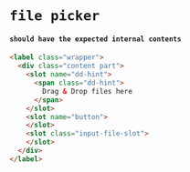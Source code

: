 # `file picker`

#### `should have the expected internal contents`

```html
<label class="wrapper">
  <div class="content part">
    <slot name="dd-hint">
      <span class="dd-hint">
        Drag & Drop files here
      </span>
    </slot>
    <slot name="button">
    </slot>
    <slot class="input-file-slot">
    </slot>
  </div>
</label>

```

